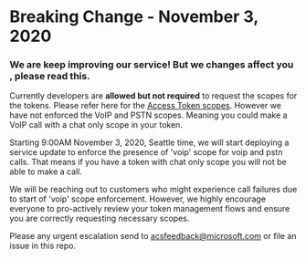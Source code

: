 # Breaking Change - November 3, 2020

### We are keep improving our service! But we changes affect you , please read this.

Currently developers are **allowed but not required** to request the scopes for the tokens. Please refer here for the [Access Token scopes](https://docs.microsoft.com/azure/communication-services/quickstarts/access-tokens?pivots=programming-language-javascript). However we have not enforced the VoIP and PSTN scopes. Meaning you could make a VoIP call with  a chat only scope in your token.

Starting 9:00AM November 3, 2020, Seattle time, we will start deploying a service update to enforce the presence of 'voip' scope for voip and pstn calls. That means if you have a token with chat only scope you will not be able to make a call.

We will be reaching out to customers who might experience call failures due to start of 'voip' scope enforcement. However, we highly encourage everyone to pro-actively review your token management flows and ensure you are correctly requesting necessary scopes.

Please any urgent escalation send to [acsfeedback@microsoft.com](mailto:acsfeedback@microsoft.com) or file an issue in this repo.
